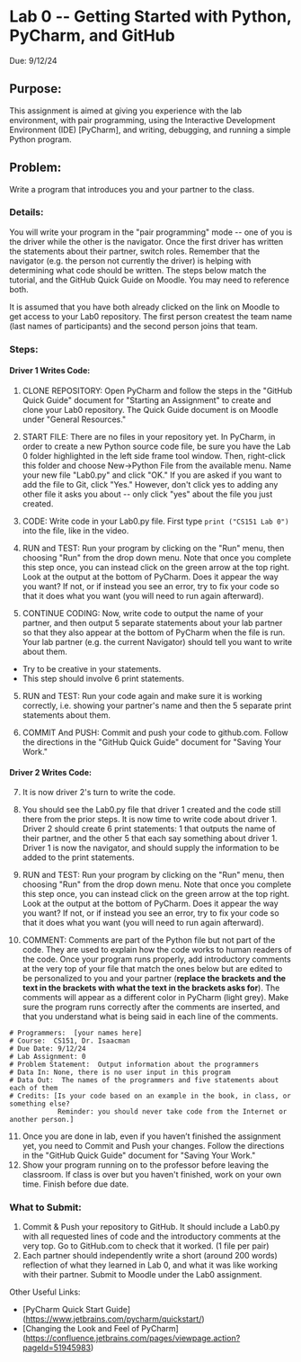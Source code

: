 # Lab 0 -- Getting Started with Python, PyCharm, and GitHub
Due: 9/12/24

## Purpose:  

This assignment is aimed at giving you experience with the lab environment, with pair programming, using the Interactive Development Environment (IDE) [PyCharm], and writing, debugging, and running a simple Python program.

## Problem: 

Write a program that introduces you and your partner to the class. 

### Details: 

You will write your program in the "pair programming" mode -- one of you is the driver while the other is the navigator.  Once the first driver has written the statements about their partner, switch roles. Remember that the navigator (e.g. the person not currently the driver) is helping with determining what code should be written. The steps below match the tutorial, and the GitHub Quick Guide on Moodle. You may need to reference both.

It is assumed that you have both already clicked on the link on Moodle to get access to your Lab0 repository. The first person createst the team name (last names of participants) and the second person joins that team.

### Steps:

#### Driver 1 Writes Code:

1.	CLONE REPOSITORY: Open PyCharm and follow the steps in the "GitHub Quick Guide" document for "Starting an Assignment" to create and clone your Lab0 repository. The Quick Guide document is on Moodle under "General Resources."

2.	START FILE: There are no files in your repository yet. In PyCharm, in order to create a new Python source code file, be sure you have the Lab 0 folder highlighted in the left side frame tool window. Then, right-click this folder and choose New->Python File from the available menu. Name your new file "Lab0.py" and click "OK." If you are asked if you want to add the file to Git, click "Yes." However, don't click yes to adding any other file it asks you about -- only click "yes" about the file you just created.

3.	CODE: Write code in your Lab0.py file. First type  `print ("CS151 Lab 0")` into the file, like in the video.

4.	RUN and TEST: Run your program by clicking on the "Run" menu, then choosing "Run" from the drop down menu. Note that once you complete this step once, you can instead click on the green arrow at the top right. Look at the output at the bottom of PyCharm. Does it appear the way you want? If not, or if instead you see an error, try to fix your code so that it does what you want (you will need to run again afterward).

5. CONTINUE CODING: Now, write code to output the name of your partner, and then output 5 separate statements about your lab partner so that they also appear at the bottom of PyCharm when the file is run. Your lab partner (e.g. the current Navigator) should tell you want to write about them. 
  * Try to be creative in your statements. 
  * This step should involve 6 print statements.

5.	RUN and TEST: Run your code again and make sure it is working correctly, i.e. showing your partner's name and then the 5 separate print statements about them. 

6. COMMIT And PUSH: Commit and push your code to github.com. Follow the directions in the "GitHub Quick Guide" document for "Saving Your Work."

#### Driver 2 Writes Code:

7. It is now driver 2's turn to write the code.

8. You should see the Lab0.py file that driver 1 created and the code still there from the prior steps. It is now time to write code about driver 1. Driver 2 should create 6 print statements: 1 that outputs the name of their partner, and the other 5 that each say something about driver 1. Driver 1 is now the navigator, and should supply the information to be added to the print statements.

9.  RUN and TEST: Run your program by clicking on the "Run" menu, then choosing "Run" from the drop down menu. Note that once you complete this step once, you can instead click on the green arrow at the top right. Look at the output at the bottom of PyCharm. Does it appear the way you want? If not, or if instead you see an error, try to fix your code so that it does what you want (you will need to run again afterward).

10.	COMMENT: Comments are part of the Python file but not part of the code. They are used to explain how the code works to human readers of the code.  Once your program runs properly, add introductory comments at the very top of your file that match the ones below but are edited to be personalized to you and your partner (**replace the brackets and the text in the brackets with what the text in the brackets asks for**). The comments will appear as a different color in PyCharm (light grey). Make sure the program runs correctly after the comments are inserted, and that you understand what is being said in each line of the comments.
  ```
  # Programmers:  [your names here]
  # Course:  CS151, Dr. Isaacman  
  # Due Date: 9/12/24
  # Lab Assignment: 0
  # Problem Statement:  Output information about the programmers
  # Data In: None, there is no user input in this program
  # Data Out:  The names of the programmers and five statements about each of them
  # Credits: [Is your code based on an example in the book, in class, or something else?  
              Reminder: you should never take code from the Internet or another person.]
  ```

11.	Once you are done in lab, even if you haven’t finished the assignment yet, you need to Commit and Push your changes. Follow the directions in the "GitHub Quick Guide" document for "Saving Your Work."
12.	Show your program running on to the professor before leaving the classroom. If class is over but you haven't finished, work on your own time. Finish before due date.

### What to Submit:

1.	Commit & Push your repository to GitHub. It should include a Lab0.py with all requested lines of code and the introductory comments at the very top. Go to GitHub.com to check that it worked. (1 file per pair)
2.	Each partner should independently write a short (around 200 words) reflection of what they learned in Lab 0, and what it was like working with their partner. Submit to Moodle under the Lab0 assignment.

Other Useful Links:

* [PyCharm Quick Start Guide] (https://www.jetbrains.com/pycharm/quickstart/)
* [Changing the Look and Feel of PyCharm] (https://confluence.jetbrains.com/pages/viewpage.action?pageId=51945983)



